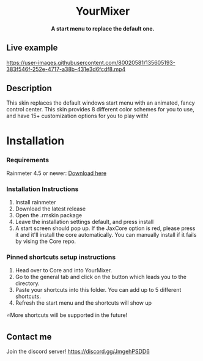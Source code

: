 <h1 align="center">
  YourMixer
</h1>

<h4 align="center">A start menu to replace the default one.</h4>

## Live example

https://user-images.githubusercontent.com/80020581/135605193-383f546f-252e-4717-a38b-431e3d6fcdf8.mp4

## Description

This skin replaces the default windows start menu with an animated, fancy control center. This skin provides 8 different color schemes for you to use, and have 15+ customization options for you to play with!

# Installation
### Requirements
Rainmeter 4.5 or newer: [Download here](https://www.rainmeter.net/)

### Installation Instructions
1. Install rainmeter
1. Download the latest release
1. Open the .rmskin package 
1. Leave the installation settings default, and press install
1. A start screen should pop up. If the JaxCore option is red, please press it and it'll install the core automatically. You can manually install if it fails by vising the Core repo.

### Pinned shortcuts setup instructions
1. Head over to Core and into YourMixer. 
2. Go to the general tab and click on the button which leads you to the directory.
3. Paste your shortcuts into this folder. You can add up to 5 different shortcuts.
4. Refresh the start menu and the shortcuts will show up
 
⭐More shortcuts will be supported in the future!
 
## Contact me
Join the discord server! https://discord.gg/JmgehPSDD6

